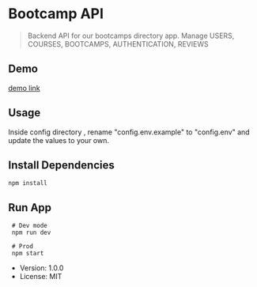 # Bootcamp API

> Backend API for our bootcamps directory app.
> Manage USERS, COURSES, BOOTCAMPS, AUTHENTICATION, REVIEWS

## Demo
<a href="http://54.87.56.162/" target="_blank">demo link</a>

## Usage

Inside config directory , rename  "config.env.example" to "config.env" 
and update the values to your own.


## Install Dependencies
```npm install ```


## Run App
```
 # Dev mode
 npm run dev

 # Prod
 npm start

```

- Version: 1.0.0
- License: MIT
